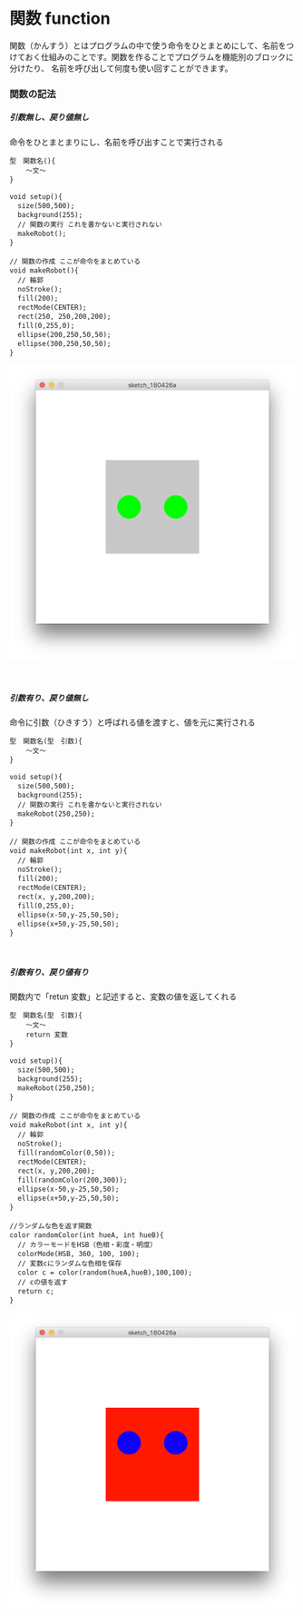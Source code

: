 # 関数 function

関数（かんすう）とはプログラムの中で使う命令をひとまとめにして、名前をつけておく仕組みのことです。関数を作ることでプログラムを機能別のブロックに分けたり、 名前を呼び出して何度も使い回すことができます。
&nbsp;
&nbsp;


### 関数の記法

##### 引数無し、戻り値無し

命令をひとまとまりにし、名前を呼び出すことで実行される

```
型　関数名(){
	〜文〜
}

```

```
void setup(){
  size(500,500);
  background(255);
  // 関数の実行 これを書かないと実行されない
  makeRobot();
}

// 関数の作成 ここが命令をまとめている
void makeRobot(){
  // 輪郭
  noStroke();
  fill(200);
  rectMode(CENTER);
  rect(250, 250,200,200);
  fill(0,255,0);
  ellipse(200,250,50,50);
  ellipse(300,250,50,50);
}

```

![image](img/sketch_func01.png)

&nbsp;

##### 引数有り、戻り値無し

命令に引数（ひきすう）と呼ばれる値を渡すと、値を元に実行される

```
型　関数名(型　引数){
	〜文〜
}

```

```
void setup(){
  size(500,500);
  background(255);
  // 関数の実行 これを書かないと実行されない
  makeRobot(250,250);
}

// 関数の作成 ここが命令をまとめている 
void makeRobot(int x, int y){
  // 輪郭
  noStroke();
  fill(200);
  rectMode(CENTER);
  rect(x, y,200,200);
  fill(0,255,0);
  ellipse(x-50,y-25,50,50);
  ellipse(x+50,y-25,50,50);
}

```

&nbsp;

##### 引数有り、戻り値有り

関数内で「retun 変数」と記述すると、変数の値を返してくれる

```
型　関数名(型　引数){
	〜文〜
	return 変数
}

```
```
void setup(){
  size(500,500);
  background(255);
  makeRobot(250,250);
}

// 関数の作成 ここが命令をまとめている 
void makeRobot(int x, int y){
  // 輪郭
  noStroke();
  fill(randomColor(0,50));
  rectMode(CENTER);
  rect(x, y,200,200);
  fill(randomColor(200,300));
  ellipse(x-50,y-25,50,50);
  ellipse(x+50,y-25,50,50);
}

//ランダムな色を返す関数
color randomColor(int hueA, int hueB){
  // カラーモードをHSB（色相・彩度・明度）
  colorMode(HSB, 360, 100, 100);
  // 変数cにランダムな色相を保存
  color c = color(random(hueA,hueB),100,100);
  // cの値を返す
  return c;
}
```

![image](img/sketch_func02.png)
